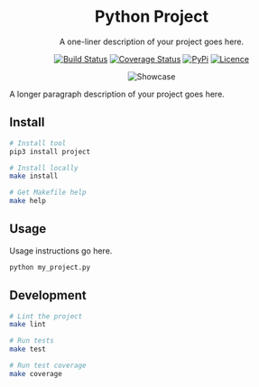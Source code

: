 <div align="center">

# Python Project

A one-liner description of your project goes here.

[![Build Status](https://travis-ci.com/USERNAME/PROJECT_NAME.svg?branch=main)](https://travis-ci.com/USERNAME/PROJECT_NAME)
[![Coverage Status](https://coveralls.io/repos/github/USERNAME/PROJECT_NAME/badge.svg?branch=main)](https://coveralls.io/github/USERNAME/PROJECT_NAME?branch=main)
[![PyPi](https://img.shields.io/pypi/v/PROJECT_NAME)](https://pypi.org/project/PROJECT_NAME)
[![Licence](https://img.shields.io/github/license/USERNAME/PROJECT_NAME)](LICENSE)

<img src="assets/showcase.png" alt="Showcase">

</div>

A longer paragraph description of your project goes here.

## Install

```bash
# Install tool
pip3 install project

# Install locally
make install

# Get Makefile help
make help
```

## Usage

Usage instructions go here.

```bash
python my_project.py
```

## Development

```bash
# Lint the project
make lint

# Run tests
make test

# Run test coverage
make coverage
```
